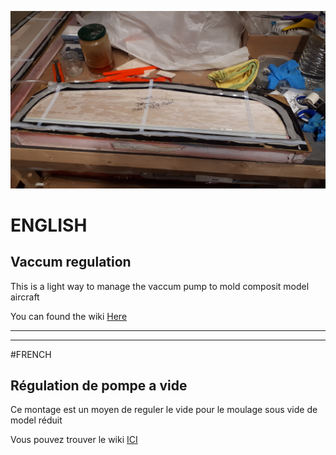 ![](https://github.com/ZINKTiti/Regulation-pompe-a-vide-light/blob/main/20%20Boitier/40%20IMAGE/20190518_193221.jpg)

# ENGLISH

## Vaccum regulation

This is a light way to manage the vaccum pump to mold composit model aircraft

You can found the wiki  [Here](https://github.com/ZINKTiti/Regulation-pompe-a-vide-light/wiki)

---
---

#FRENCH

## Régulation de pompe a vide

Ce montage est un moyen de reguler le vide pour le moulage sous vide de model réduit

Vous pouvez trouver le wiki [ICI](https://github.com/ZINKTiti/Regulation-pompe-a-vide-light/wiki)

